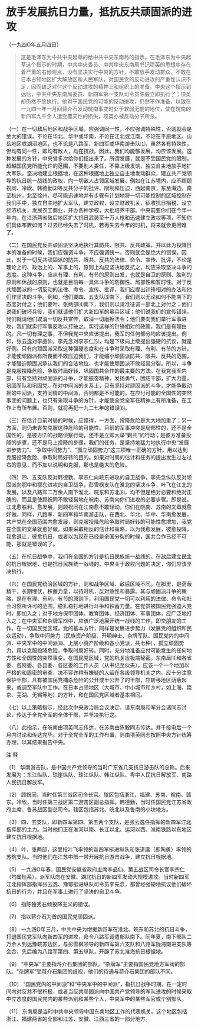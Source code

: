 #  放手发展抗日力量，抵抗反共顽固派的进攻  
（一九四O年五月四日）

>
> 这是毛泽东为中共中央起草的给中共中央东南局的指示。在毛泽东为中央起草这个指示的时期，中共中央委员、中共中央东南局书记项英的思想中存在着严重的右倾观点，没有坚决实行中央的方针，不敢放手发动群众，不敢在日本占领地区扩大解放区和人民军队，对国民党的反动进攻的严重性认识不足，因而缺乏对付这个反动进攻的精神上和组织上的准备。中央这个指示到达后，中共中央东南局委员、新四军第一支队司令员陈毅立即执行了；项英却仍然不愿执行。他对于国民党的可能的反动进攻，仍然不作准备，以致在一九四一年一月间蒋介石发动皖南事变时处于软弱无能的地位，使在皖南的新四军九千余人遭受覆灭性的损失，项英亦被反动分子所杀。

（一）在一切敌后地区和战争区域，应强调同一性，不应强调特殊性，否则就会是绝大的错误。不论在华北、华中或华南，不论在江北或江南，不论在平原地区、山岳地区或湖沼地区，也不论是八路军、新四军或华南游击队⑴，虽然各有特殊性，但均有同一性，即均有敌人，均在抗战。因此，我们均能够发展，均应该发展。这种发展的方针，中央曾多次给你们指出来了。所谓发展，就是不受国民党的限制，超越国民党所能允许的范围，不要别人委任，不靠上级发饷，独立自主地放手地扩大军队，坚决地建立根据地，在这种根据地上独立自主地发动群众，建立共产党领导的抗日统一战线的政权，向一切敌人占领区域发展。例如在江苏境内，应不顾顾祝同、冷欣、韩德勤⑵等反共分子的批评、限制和压迫，西起南京，东至海边，南至杭州，北至徐州，尽可能迅速地并有步骤有计划地将一切可能控制的区域控制在我们手中，独立自主地扩大军队，建立政权，设立财政机关，征收抗日捐税，设立经济机关，发展农工商业，开办各种学校，大批培养干部。中央前要你们在今年一年内，在江浙两省敌后地区扩大抗日武装至十万人枪和迅速建立政权等项，不知你们具体布置如何？过去已经失去了时机，若再失去今年的时机，将来就会更困难了。

（二）在国民党反共顽固派坚决地执行其防共、限共、反共政策，并以此为投降日本的准备的时候，我们应强调斗争，不应强调统一，否则就会是绝大的错误。因此，对于一切反共顽固派的防共、限共、反共的法律、命令、宣传、批评，不论是理论上的、政治上的、军事上的，原则上均应坚决地反抗之，均应采取坚决斗争的态度。这种斗争，应从有理、有利、有节的原则出发，也就是自卫的原则、胜利的原则和休战的原则，也就是目前每一具体斗争的防御性、局部性和暂时性。对于反共顽固派的一切反动的法律、命令、宣传、批评，我们应提出针锋相对的办法和他们作坚决的斗争。例如，他们要四、五支队⑶南下，我们则以无论如何不能南下的态度对付之；他们要叶、张两部⑷南下，我们则以请准征调一部北上对付之；他们说我们破坏兵役，我们就请他们扩大新四军的募兵区域；他们说我们的宣传错误，我们就请他们取消一切反共宣传，取消一切磨擦法令；他们要向我们举行军事进攻，我们就实行军事反攻以打破之。实行这样的针锋相对的政策，我们是有理由的。凡一切有理之事，不但我党中央应该提出，我军的任何部分均应该提出。例如，张云逸对李品仙，李先念对李宗仁⑸，均是下级向上级提出强硬的抗议，就是好例。只有向顽固派采取这种强硬态度和在斗争时采取有理、有利、有节的方针，才能使顽固派有所畏而不敢压迫我们，才能缩小顽固派防共、限共、反共的范围，才能强迫顽固派承认我们的合法地位，也才能使顽固派不敢轻易分裂。所以，斗争是克服投降危险、争取时局好转、巩固国共合作的最主要的方法。在我党我军内部，只有坚持对顽固派的斗争，才能振奋精神，发扬勇气，团结干部，扩大力量，巩固军队和巩固党。在对中间派的关系上，只有坚持对顽固派的斗争，才能争取动摇的中间派，支持同情的中间派，否则都是不可能的。在应付可能的全国性的突然事变的问题上，也只有采取斗争的方针，才能使全党全军在精神上有所准备，在工作上有所布置。否则，就将再犯一九二七年的错误⑹。

（三）在估计目前时局的时候，应懂得，一方面，投降危险是大大地加重了；另一方面，则仍未丧失克服这种危险的可能性。目前的军事冲突是局部性的，还不是全国性的。是彼方⑺的战略侦察行动，还不是立即大举“剿共”的行动；是彼方准备投降的步骤，还不是马上投降的步骤。我们的任务，是坚持地猛力地执行中央“发展进步势力”、“争取中间势力”、“孤立顽固势力”这三项唯一正确的方针，用以达到克服投降危险、争取时局好转的目的。如果对时局的估计和任务的提出发生过左过右的意见，而不加以说明和克服，那也是绝大的危险。

（四）四、五支队反对韩德勤、李宗仁向皖东进攻的自卫战争，李先念纵队反对顽固派向鄂中和鄂东进攻的自卫战争，彭雪枫支队在淮北的坚决斗争，叶飞在江北的发展，以及八路军二万余人南下淮北、皖东和苏北⑻，均不但是绝对必要和绝对正确的，而且是使顾祝同不敢轻易地在皖南、苏南向你们进攻的必要步骤。即是说，江北愈胜利、愈发展，则顾祝同在江南愈不敢轻动，你们在皖南、苏南的文章就愈好做。同样，八路军、新四军和华南游击队，在西北、华北、华中、华南愈发展，共产党在全国范围内愈发展，则克服投降危险争取时局好转的可能性愈增加，我党在全国的文章就愈好做。如果采取相反的估计和策略，以为我愈发展，彼愈投降，我愈退让，彼愈抗日，或者以为现在已经是全国分裂的时候，国共合作已经不可能，那就是错误的了。

（五）在抗日战争中，我们在全国的方针是抗日民族统一战线的。在敌后建立民主的抗日根据地，也是抗日民族统一战线的。中央关于政权问题的决定，你们应该坚决执行。

（六）在国民党统治区域的方针，则和战争区域、敌后区域不同。在那里，是荫蔽精干，长期埋伏，积蓄力量，以待时机，反对急性和暴露。其与顽固派斗争的策略，是在有理、有利、有节的原则下，利用国民党一切可以利用的法律、命令和社会习惯所许可的范围，稳扎稳打地进行斗争和积蓄力量。在党员被国民党强迫入党时，即加入之；对于地方保甲团体、教育团体、经济团体、军事团体，应广泛地打入之；在中央军和杂牌军⑼中，应该广泛地展开统一战线的工作，即交朋友的工作。在一切国民党区域，党的基本方针，同样是发展进步势力（发展党的组织和民众运动），争取中间势力（民族资产阶级、开明绅士、杂牌军队、国民党内的中间派、中央军中的中间派⑽、上层小资产阶级和各小党派，共七种），孤立顽固势力，用以克服投降危险，争取时局好转。同时，充分地准备应付可能发生的任何地方性和全国性的突然事变。在国民党区域，党的机关应极端秘密。东南局⑾和各省委、各特委、各县委、各区委的工作人员（从书记至伙夫），应该一个一个地加以严格的和周密的审查，决不容许稍有嫌疑的人留在各级领导机关之内。应十分注意保护干部，凡有被国民党捕杀危险的公开或半公开了的干部，应转移地区荫蔽起来，或调至军队中工作。在日本占领地区（大城市、中小城市和乡村，如上海、南京、芜湖、无锡等地）的方针，和在国民党区域者基本相同。

（七）以上策略指示，经此次中央政治局会议决定，请东南局和军分会诸同志讨论，传达于全党全军的全体干部，并坚决执行之。

（八）此指示，在皖南由项英同志传达，在苏南由陈毅同志传达。并于接电后一个月内讨论和传达完毕。对于全党全军的工作布置，则由项英同志按照中央方针统筹办理，以其结果报告中央。

注 释

〔1〕
华南游击队，是中国共产党领导的当时广东省几支抗日游击队的总称。后来发展为：东江纵队、琼崖纵队、珠江纵队、韩江纵队、粤中人民抗日解放军、南路人民抗日解放军。

〔2〕
顾祝同，当时任第三战区司令长官。辖区包括浙江、福建、苏南、皖南、赣东。冷欣，当时任第三战区第二游击区副总指挥。韩德勤，当时任国民党江苏省政府主席、鲁苏战区副总司令。辖区包括苏北、皖北以及鲁南的小块地方。

〔3〕
四、五支队，即新四军第四、第五两个支队，是张云逸任指挥的新四军江北指挥部的主力。当时他们正在淮河以南、长江以北、运河以西、淮南铁路以东地区建立抗日根据地。

〔4〕 叶、张两部，这里指叶飞率领的新四军挺进纵队和张道庸（即陶勇）率领的苏皖支队。当时他们在江苏中部一带开展抗日游击战争，建立抗日根据地。

〔5〕
一九四O年春，国民党安徽省政府主席李品仙、第五战区司令长官李宗仁（均属桂系），派军队向在安徽、湖北抗日的新四军发动大规模进攻。当时新四军江北指挥部指挥张云逸、豫鄂挺进纵队司令员李先念，都曾经强硬地抗议他们破坏抗日的行为，并且在军事上进行了坚决的自卫斗争。

〔6〕 指陈独秀右倾投降主义的错误。

〔7〕 指以蒋介石为首的国民党顽固派。

〔8〕
一九四O年三月，中共中央为增援新四军在淮北、皖东和苏北的抗日斗争，打退国民党军队向新四军的进攻，命令八路军调遣部队南下。同年夏，南下部队二万余人到达豫皖苏边区，与彭雪枫领导的新四军第六支队和八路军陇海南进支队等会合，先后编为八路军第四、第五纵队，开辟了苏北淮海抗日根据地。

〔9〕 “中央军”主要指蒋介石集团的部队。“杂牌军”主要指国民党地方军阀的部队。“杂牌军”受蒋介石集团的歧视，他们的待遇与蒋介石集团的部队不同。

〔10〕
“国民党内的中间派”和“中央军中的中间派”，指抗日战争时期，在一定时间内对反共不很积极，或者当反共顽固派向中国共产党领导的军队进攻的时候采取中立态度的国民党内的某些派别和某些个人，中央军中的某些军官或个别部队。

〔11〕 东南局是当时中共中央领导中国东南地区工作的代表机关。这个地区包括浙江、福建两省的全部和江苏、安徽、江西三省的一部分地方。

  

